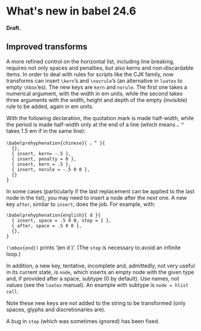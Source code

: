 # What's new in babel 24.6

**Draft.**

## Improved transforms

A more refined control on the horizontal list, including line breaking,
requires not only spaces and penalties, but also kerns and
non-discardable items. In order to deal with rules for scripts like the
CJK family, now transforms can insert `\kern`’s and `\novrule`’s (an
alternative in `luatex` to empty `\hbox`’es). The new keys are `kern`
and `norule`. The first one takes a numerical argument, with the width
in em units, while the second takes three arguments with the width,
height and depth of the empty (invisible) rule to be added, again in
em units.

With the following declaration, the quotation mark is made half-width,
while the period is made half-width only at the end of a line (which
means `。“` takes 1.5 em if in the same line):
```
\babelprehyphenation{chinese}{ 。“ }{
  {},
  { insert, kern= -.5 },
  { insert, penalty = 0 },
  { insert, kern = .5 },
  { insert, norule = -.5 0 0 },
  {}
}
```

In some cases (particularly if the last replacement can be applied to
the last node in the list), you may need to insert a node after the
*next* one. A new key `after`, similar to `insert`, does the job. For
example, with:
```
\babelprehyphenation{english}{ d }{
  { insert, space = .5 0 0, step = 1 },
  { after, space = .5 0 0 },
  {},
}
```
`(\mbox{end})` prints ‘(en d )’. (The `step` is necessary to avoid an
infinite loop.)

In addition, a new key, tentative, incomplete and, admittedly, not
very useful in its current state, is `node`, which inserts an empty
node with the given type and, if provided after a space, subtype (0 by
default). Use names, not values (see the `luatex` manual). An example
with subtype is `node = hlist cell`.

Note these new keys are not added to the string to be transformed (only
spaces, glyphs and discretionaries are).

A bug in `step` (which was sometimes ignored) has been fixed.

 
  